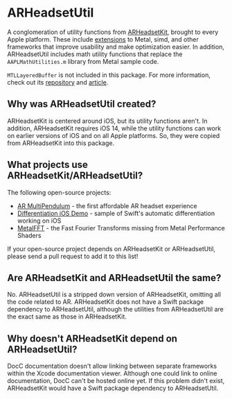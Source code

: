 # ARHeadsetUtil

A conglomeration of utility functions from [ARHeadsetKit](https://github.com/philipturner/ARHeadsetKit), brought to every Apple platform. These include [extensions](https://github.com/philipturner/ARHeadsetKit/blob/main/docs/extensions-to-apple-frameworks.md) to Metal, simd, and other frameworks that improve usability and make optimization easier. In addition, ARHeadsetUtil includes math utility functions that replace the `AAPLMathUtilities.m` library from Metal sample code. 

`MTLLayeredBuffer` is not included in this package. For more information, check out its [repository](https://github.com/philipturner/MTLLayeredBuffer) and [article](https://github.com/philipturner/ARHeadsetKit/blob/main/docs/articles/layered-buffer.md).

## Why was ARHeadsetUtil created?

ARHeadsetKit is centered around iOS, but its utility functions aren't. In addition, ARHeadsetKit requires iOS 14, while the utility functions can work on earlier versions of iOS and on all Apple platforms. So, they were copied from ARHeadsetKit into this package.

## What projects use ARHeadsetKit/ARHeadsetUtil?

The following open-source projects:
- [AR MultiPendulum](https://github.com/philipturner/ar-multipendulum) - the first affordable AR headset experience
- [Differentiation iOS Demo](https://github.com/philipturner/differentiation-ios-demo) - sample of Swift's automatic differentiation working on iOS
- [MetalFFT](https://github.com/philipturner/MetalFFT) - the Fast Fourier Transforms missing from Metal Performance Shaders

If your open-source project depends on ARHeadsetKit or ARHeadsetUtil, please send a pull request to add it to this list!

## Are ARHeadsetKit and ARHeadsetUtil the same?

No. ARHeadsetUtil is a stripped down version of ARHeadsetKit, omitting all the code related to AR. ARHeadsetKit does not have a Swift package dependency to ARHeadsetUtil, although the utilities from ARHeadsetUtil are the exact same as those in ARHeadsetKit.

## Why doesn't ARHeadsetKit depend on ARHeadsetUtil?

DocC documentation doesn't allow linking between separate frameworks within the Xcode documentation viewer. Although one could link to online documentation, DocC can't be hosted online yet. If this problem didn't exist, ARHeadsetKit would have a Swift package dependency to ARHeadsetUtil.
